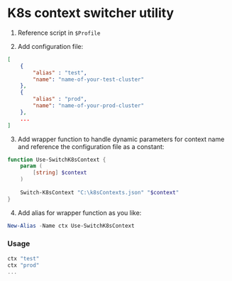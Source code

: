 # K8s context switcher utility

1. Reference script in `$Profile`

2. Add configuration file:

```json
[
    {
        "alias" : "test",
        "name": "name-of-your-test-cluster"
    },
    {
        "alias" : "prod",
        "name": "name-of-your-prod-cluster"
    },
    ...
]
```

3. Add wrapper function to handle dynamic parameters for context name and reference the configuration file as a constant:

```PowerShell
function Use-SwitchK8sContext {
    param (
        [string] $context
    )
   
    Switch-K8sContext "C:\k8sContexts.json" "$context"
}
```

4. Add alias for wrapper function as you like:

```PowerShell
New-Alias -Name ctx Use-SwitchK8sContext
```

### Usage

```PowerShell
ctx "test"
ctx "prod"
...
```